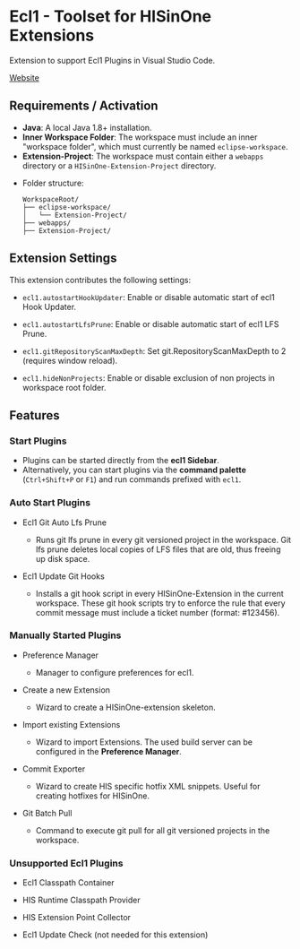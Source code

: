 # Ecl1 - Toolset for HISinOne Extensions

Extension to support Ecl1 Plugins in Visual Studio Code.

[Website](https://ecl1.sourceforge.net)

## Requirements / Activation

* **Java**: A local Java 1.8+ installation.
* **Inner Workspace Folder**: The workspace must include an inner "workspace folder", which must currently be named `eclipse-workspace`.
* **Extension-Project**: The workspace must contain either a `webapps` directory or a `HISinOne-Extension-Project` directory.
- Folder structure:
    ```
    WorkspaceRoot/
    ├── eclipse-workspace/
    │   └── Extension-Project/
    ├── webapps/
    ├── Extension-Project/
    ```

## Extension Settings

This extension contributes the following settings:

* `ecl1.autostartHookUpdater`: Enable or disable automatic start of ecl1 Hook Updater.

* `ecl1.autostartLfsPrune`: Enable or disable automatic start of ecl1 LFS Prune.

* `ecl1.gitRepositoryScanMaxDepth`: Set git.RepositoryScanMaxDepth to 2 (requires window reload).

* `ecl1.hideNonProjects`: Enable or disable exclusion of non projects in workspace root folder.


## Features

### Start Plugins

* Plugins can be started directly from the **ecl1 Sidebar**.
* Alternatively, you can start plugins via the **command palette** (`Ctrl+Shift+P` or `F1`) and run commands prefixed with `ecl1`.

### Auto Start Plugins

* Ecl1 Git Auto Lfs Prune
    * Runs git lfs prune in every git versioned project in the workspace. Git lfs prune deletes local copies of LFS files that are old, thus freeing up disk space.

* Ecl1 Update Git Hooks
    * Installs a git hook script in every HISinOne-Extension in the current workspace. These git hook scripts try to enforce the rule that every commit message must include a ticket number (format: #123456).


### Manually Started Plugins

* Preference Manager
    * Manager to configure preferences for ecl1.

* Create a new Extension
    * Wizard to create a HISinOne-extension skeleton.

* Import existing Extensions
    * Wizard to import Extensions. The used build server can be configured in the **Preference Manager**.
* Commit Exporter
    * Wizard to create HIS specific hotfix XML snippets. Useful for creating hotfixes for HISinOne.

* Git Batch Pull
    * Command to execute git pull for all git versioned projects in the workspace.

### Unsupported Ecl1 Plugins

* Ecl1 Classpath Container

* HIS Runtime Classpath Provider

* HIS Extension Point Collector

* Ecl1 Update Check (not needed for this extension)

